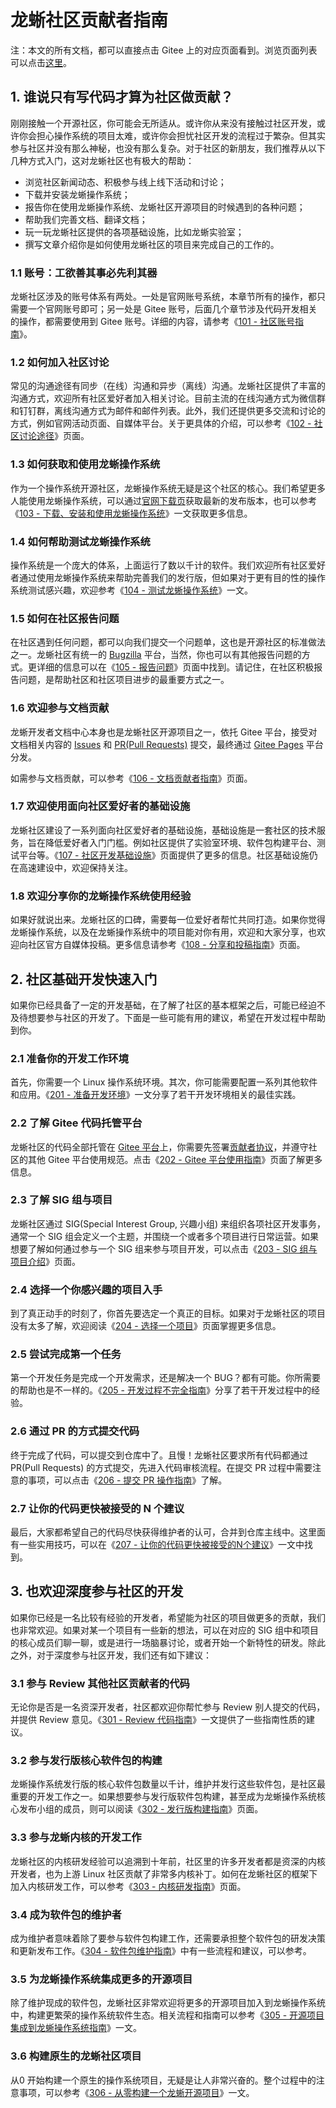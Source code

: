 # 龙蜥社区贡献者指南

注：本文的所有文档，都可以直接点击 Gitee 上的对应页面看到。浏览页面列表可以点击[这里](https://gitee.com/anolis/docs/tree/main/docs)。

## 1. 谁说只有写代码才算为社区做贡献？

刚刚接触一个开源社区，你可能会无所适从。或许你从来没有接触过社区开发，或许你会担心操作系统的项目太难，或许你会担忧社区开发的流程过于繁杂。但其实参与社区并没有那么神秘，也没有那么复杂。对于社区的新朋友，我们推荐从以下几种方式入门，这对龙蜥社区也有极大的帮助：
+ 浏览社区新闻动态、积极参与线上线下活动和讨论；
+ 下载并安装龙蜥操作系统；
+ 报告你在使用龙蜥操作系统、龙蜥社区开源项目的时候遇到的各种问题；
+ 帮助我们完善文档、翻译文档；
+ 玩一玩龙蜥社区提供的各项基础设施，比如龙蜥实验室；
+ 撰写文章介绍你是如何使用龙蜥社区的项目来完成自己的工作的。

### 1.1 账号：工欲善其事必先利其器

龙蜥社区涉及的账号体系有两处。一处是官网账号系统，本章节所有的操作，都只需要一个官网账号即可；另一处是 Gitee 账号，后面几个章节涉及代码开发相关的操作，都需要使用到 Gitee 账号。详细的内容，请参考《[101 - 社区账号指南](/docs/101-accounts.md)》。

### 1.2 如何加入社区讨论

常见的沟通途径有同步（在线）沟通和异步（离线）沟通。龙蜥社区提供了丰富的沟通方式，欢迎所有社区爱好者加入相关讨论。目前主流的在线沟通方式为微信群和钉钉群，离线沟通方式为邮件和邮件列表。此外，我们还提供更多交流和讨论的方式，例如官网活动页面、自媒体平台。关于更具体的介绍，可以参考《[102 - 社区讨论途径](/docs/102-join-discussion.md)》页面。

### 1.3 如何获取和使用龙蜥操作系统

作为一个操作系统开源社区，龙蜥操作系统无疑是这个社区的核心。我们希望更多人能使用龙蜥操作系统，可以通过[官网下载页](https://openanolis.cn/download)获取最新的发布版本，也可以参考《[103 - 下载、安装和使用龙蜥操作系统](/docs/103-run-anolis-os.md)》一文获取更多信息。

### 1.4 如何帮助测试龙蜥操作系统

操作系统是一个庞大的体系，上面运行了数以千计的软件。我们欢迎所有社区爱好者通过使用龙蜥操作系统来帮助完善我们的发行版，但如果对于更有目的性的操作系统测试感兴趣，欢迎参考《[104 - 测试龙蜥操作系统](/docs/104-help-with-testing.md)》一文。

### 1.5 如何在社区报告问题

在社区遇到任何问题，都可以向我们提交一个问题单，这也是开源社区的标准做法之一。龙蜥社区有统一的 [Bugzilla](https://bugzilla.openanolis.cn/) 平台，当然，你也可以有其他报告问题的方式。更详细的信息可以在《[105 - 报告问题](/docs/105-report-issues.md)》页面中找到。请记住，在社区积极报告问题，是帮助社区和社区项目进步的最重要方式之一。

### 1.6 欢迎参与文档贡献

龙蜥开发者文档中心本身也是龙蜥社区开源项目之一，依托 Gitee 平台，接受对文档相关内容的 [Issues](https://gitee.com/anolis/docs/issues) 和 [PR(Pull Requests)](https://gitee.com/anolis/docs/pulls) 提交，最终通过 [Gitee Pages](https://gitee.com/help/articles/4136) 平台分发。

如需参与文档贡献，可以参考《[106 - 文档贡献者指南](/docs/106-contribute-to-docs.md)》页面。

### 1.7 欢迎使用面向社区爱好者的基础设施

龙蜥社区建设了一系列面向社区爱好者的基础设施，基础设施是一套社区的技术服务，旨在降低爱好者入门门槛。例如社区提供了实验室环境、软件包构建平台、测试平台等。《[107 - 社区开发基础设施](/docs/107-infra.md)》页面提供了更多的信息。社区基础设施仍在高速建设中，欢迎保持关注。

### 1.8 欢迎分享你的龙蜥操作系统使用经验

如果好就说出来。龙蜥社区的口碑，需要每一位爱好者帮忙共同打造。如果你觉得龙蜥操作系统，以及在龙蜥操作系统中的项目能对你有用，欢迎和大家分享，也欢迎向社区官方自媒体投稿。更多信息请参考《[108 - 分享和投稿指南](/docs/108-sharing-anolis-os-best-practice.md)》页面。

## 2. 社区基础开发快速入门

如果你已经具备了一定的开发基础，在了解了社区的基本框架之后，可能已经迫不及待想要参与社区的开发了。下面是一些可能有用的建议，希望在开发过程中帮助到你。

### 2.1 准备你的开发工作环境

首先，你需要一个 Linux 操作系统环境。其次，你可能需要配置一系列其他软件和应用。《[201 - 准备开发环境](/docs/201-prepare-for-developing.md)》一文分享了若干开发环境相关的最佳实践。

### 2.2 了解 Gitee 代码托管平台

龙蜥社区的代码全部托管在 [Gitee 平台](http://gitee.com/)上，你需要先签署[贡献者协议](https://openanolis.cn/pact/contributor)，并遵守社区的其他 Gitee 平台使用规范。点击《[202 - Gitee 平台使用指南](/docs/202-intro-to-gitee.md)》页面了解更多信息。

### 2.3 了解 SIG 组与项目

龙蜥社区通过 SIG(Special Interest Group, 兴趣小组) 来组织各项社区开发事务，通常一个 SIG 组会定义一个主题，并围绕一个或者多个项目进行日常运营。如果想要了解如何通过参与一个 SIG 组来参与项目开发，可以点击《[203 - SIG 组与项目介绍](/docs/203-intro-to-sig-and-openanolis-projects.md)》页面。

### 2.4 选择一个你感兴趣的项目入手

到了真正动手的时刻了，你首先要选定一个真正的目标。如果对于龙蜥社区的项目没有太多了解，欢迎阅读《[204 - 选择一个项目](/docs/204-choose-a-project.md)》页面掌握更多信息。

### 2.5 尝试完成第一个任务

第一个开发任务是完成一个开发需求，还是解决一个 BUG？都有可能。你所需要的帮助也是不一样的。《[205 - 开发过程不完全指南](/docs/205-ready-for-first-task.md)》分享了若干开发过程中的经验。

### 2.6 通过 PR 的方式提交代码

终于完成了代码，可以提交到仓库中了。且慢！龙蜥社区要求所有代码都通过 PR(Pull Requests) 的方式提交，先进入代码审核流程。在提交 PR 过程中需要注意的事项，可以点击《[206 - 提交 PR 操作指南](/docs/206-submit-codes-via-gitee-pr.md)》了解。

### 2.7 让你的代码更快被接受的 N 个建议

最后，大家都希望自己的代码尽快获得维护者的认可，合并到仓库主线中。这里面有一些实用技巧，可以在《[207 - 让你的代码更快被接受的N个建议](/docs/207-how-to-get-codes-merged.md)》一文中找到。

## 3. 也欢迎深度参与社区的开发

如果你已经是一名比较有经验的开发者，希望能为社区的项目做更多的贡献，我们也非常欢迎。如果对某一个项目有一些新的想法，可以在对应的 SIG 组中和项目的核心成员们聊一聊，或是进行一场脑暴讨论，或者开始一个新特性的研发。除此之外，对于深度参与社区开发，我们还有如下建议：

### 3.1 参与 Review 其他社区贡献者的代码

无论你是否是一名资深开发者，社区都欢迎你帮忙参与 Review 别人提交的代码，并提供 Review 意见。《[301 - Review 代码指南](/docs/301-join-code-review.md)》一文提供了一些指南性质的建议。

### 3.2 参与发行版核心软件包的构建

龙蜥操作系统发行版的核心软件包数量以千计，维护并发行这些软件包，是社区最重要的开发工作之一。如果想要参与发行版软件包构建，甚至成为龙蜥操作系统核心发布小组的成员，则可以阅读《[302 - 发行版构建指南](/docs/302-join-os-package-build.md)》页面。

### 3.3 参与龙蜥内核的开发工作

龙蜥社区的内核研发经验可以追溯到十年前，社区里的许多开发者都是资深的内核开发者，也为上游 Linux 社区贡献了非常多内核补丁。如何在龙蜥社区的框架下加入内核研发工作，可以参考《[303 - 内核研发指南](/docs/303-join-kernel-developing.md)》页面。

### 3.4 成为软件包的维护者

成为维护者意味着除了要参与软件包构建工作，还需要承担整个软件包的研发决策和更新发布工作。《[304 - 软件包维护指南](/docs/304-maintain-a-package.md)》中有一些流程和建议，可以参考。

### 3.5 为龙蜥操作系统集成更多的开源项目

除了维护现成的软件包，龙蜥社区非常欢迎将更多的开源项目加入到龙蜥操作系统中，构建更繁荣的操作系统软件生态。相关流程和指南可以参考《[305 - 开源项目集成到龙蜥操作系统指南](/docs/305-add-project-to-anolis-os.md)》一文。

### 3.6 构建原生的龙蜥社区项目

从0 开始构建一个原生的操作系统项目，无疑是让人非常兴奋的。整个过程中的注意事项，可以参考《[306 - 从零构建一个龙蜥开源项目](/docs/306-build-a-new-project.md)》一文。
